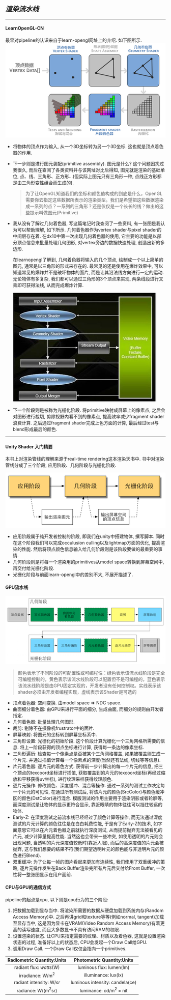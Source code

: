 ## ***渲染流水线***
---------------------------------------------------------------------------
#### **LearnOpenGL-CN**
最早对pipeline的认识来自于learn-opengl网址上的介绍. 如下图所示. 
![](pipeline.png)

- 将物体的顶点作为输入, 从一个3D坐标转为另一个3D坐标. 这也就是顶点着色器的作用. 
- 下一步则是进行图元装配(primitive assembly). 图元是什么? 这个问题困扰过我很久, 而后在查阅了各类资料并与该网址对比后得知, 图元就是渲染的基础单位, 点、线、三角形、正方形...(但实际上图元只有三角形一种, 点线正方形都是由三角形变性组合而生成的).
    > 为了让OpenGL知道我们的坐标和颜色值构成的到底是什么，OpenGL需要你去指定这些数据所表示的渲染类型。我们是希望把这些数据渲染成一系列的点？一系列的三角形？还是仅仅是一个长长的线？做出的这些提示叫做图元(Primitive)
- 我从没有了解过几何着色器, 写这篇笔记时我查阅了一些资料, 有一张图是我认为可以帮助理解, 如下所示. 几何着色器作为vertex shader与pixel shader的中间层存在着. 在dx10中第一次出现几何着色器的使用, 它主要的功能是以部分顶点信息来批量处理几何图形, 对vertex旁边的数据快速处理, 创造出新的多边形.

    在learnopengl了解到, 几何着色器将输入的几个顶点, 绘制成一个以上简单的图元, 通常是以三角形的形式来存在的. 最常见的还是使用在爆炸效果中, 可以知道常见的爆炸并不是破坏物体的面片, 而是让其沿法线方向进行一定的运动. 无论物体有多复杂, 我们都可以通过三角形的3个顶点来实现, 两条线段进行叉乘即可获得法线, 从而完成爆炸计算.

    ![](shaders.png)
- 下一个阶段则是被称为光栅化阶段. 将primitive映射成屏幕上的像素点, 之后会对图形进行裁切, 剪除视野内看不到的像素点, 提高效率减少fragment shader浪费计算. 之后通过fragment shader完成上色方面的计算, 最后经过test与blend形成最后的颜色.
---------------------------------------------------------------------------
#### **Unity Shader 入门精要**
本书上对渲染管线的理解来源于real-time rendering这本渲染天书中. 书中对渲染管线分成了三个阶段, 应用阶段、几何阶段与光栅化阶段.

![](pipeline2.png)
- 应用阶段属于纯开发者控制的阶段, 即我们在unity中搭建物体, 撰写脚本. 同时在这个阶段我们可以完成occulusion culling以及lightmap方面的优化, 提高渲染的性能. 然后将顶点颜色信息输入给几何阶段则是该阶段要做的最重要的事情.
- 几何阶段则是将每一个渲染用的primitives从model space转换到屏幕空间中, 再交付给光栅化阶段.
- 光栅化阶段与前面learn-opengl中的差别不大, 不展开描述了.

#### **GPU流水线**
![](GPU流水线.png)
> 颜色表示了不同阶段的可配置性或可编程性：绿色表示该流水线阶段是完全可编程控制的，黄色表示该流水线阶段可以配置但不是可编程的，蓝色表示该流水线阶段是由GPU固定实现的，开发者没有任何控制权。实线表示该shader必须由开发者编程实现，虚线表示该Shader是可选的
- 顶点着色器: 空间变换. 由model space => NDC space.
- 曲面细分着色器: 由GPU来进行平面的细分, 生成曲面, 而细分的规则由开发者指定.
- 几何着色器: 批量处理几何图形.
- 裁剪: 剔除不在摄像机frustrator中的面片.
- 屏幕映射: 将图元的坐标转到屏幕坐标系中.
- 三角形设置: 光栅化的初始阶段. 这个阶段计算光栅化一个三角网格所需要的信息. 将上一阶段获得的顶点坐标进行计算, 获得每一条边的像素坐标.
- 三角形遍历: 检查每一个像素点是否被某个三角网格覆盖, 如果被覆盖则生成一个片元. 并通过插值计算每一个像素点的深度(当然还有法线, 切线等等信息).
- 片元着色器: 逐片元的着色方式. 获得前一步计算出的每一个片元的信息, 把三个顶点的texcoord坐标进行插值, 获取覆盖到的片元的texcoord坐标(再经过缩放和平移获得uv坐标), 进行纹理采样获得纹理颜色.
- 逐片元操作: 修改颜色、深度缓冲、混合等操作. 通过一系列的测试工作决定每一个片元的可见性, 在通过所有测试后, 将该片元的颜色(SrcColor)与颜色缓冲区的颜色(DstColor)进行混合. 模版测试的作用主要用于渲染阴影或者轮廓等, 而深度测试是让物体的显示更符合显示, 靠近眼睛的物体往往可以挡住较远的物体.
- Early-Z: 在深度测试之前流水线已经经过了颜色计算等操作, 而无法通过深度测试的片元计算的颜色往往是在白白耗费性能, 于是有了Early-Z的技术, 如字面意思它可以在片元着色器之前就执行深度测试, 从而提前抛弃无法被看见的片元, 减少计算量提高性能. 当然这也会带来一些冲突, 如使用透明的片元则会出现问题, 当透明的片元深度值较低时(靠近人眼), 而后的高深度值的片元会被抛弃, 这与我们想要的结果不符(我们期望透明片元的颜色能与非透明片元的颜色进行Blend).
- 双重缓冲: 为了让每一帧的图片看起来更加有连续性, 我们使用了双重缓冲的策略, 逐片元操作发生在Back Buffer渲染完所有片元后交付给Front Buffer, 一次性将一整张图显示在用户面前.

#### **CPU与GPU的通信方式**
pipeline的起点是cpu, 以下则是cpu行为的三个阶段:
1. 把数据加载到显存当中. 将渲染所需要的数据从硬盘加载到系统内存(Random Access Memory)中. 之后再讲grid和texture等等(例如normal, tangent)加载至显存当中, 这是因为显卡在VRAM(Video Random Access Memory)有着更高的读写速度, 而且大多数显卡不具有访问RAM的权限.
2. 设置渲染的状态. 让CPU来指定需要的纹理、材质以及着色器, 这就是设置渲染状态的过程, 准备好以上的状态后, CPU会发起一个Draw Call给GPU.
3. 调用Draw Call. 一个Draw Call仅仅会指向一个primitives.

| Radiometric Quantity:Units | Photometric Quantity:Units |
|:--------------------------:| :-------------------------:|
|   radiant flux: *watts*(W) | luminous flux: lumen(lm)   |
|   irradiance: W/m$^2$      |   illuminance: lux(lx)     |
|  radiant intensity: W/*sr* | luminous intensity: candela(ce)|
|   radiance: W/(m$^2$sr)    | luminance: cd/m$^2$ = nit  |
